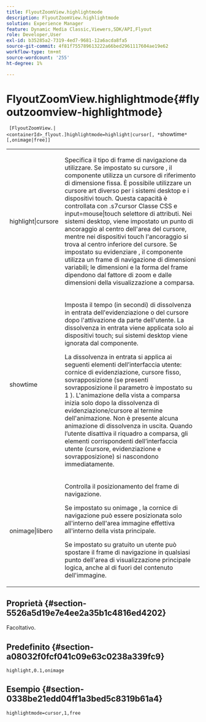 ```yaml
---
title: FlyoutZoomView.highlightmode
description: FlyoutZoomView.highlightmode
solution: Experience Manager
feature: Dynamic Media Classic,Viewers,SDK/API,Flyout
role: Developer,User
exl-id: b35285a2-7319-4ed7-9681-12a6acda8fa5
source-git-commit: 4f81f755789613222a66bed2961117604ae19e62
workflow-type: tm+mt
source-wordcount: '255'
ht-degree: 1%

---
```


# FlyoutZoomView.highlightmode{#flyoutzoomview-highlightmode}

` [FlyoutZoomView.|<containerId>_flyout.]highlightmode=highlight|cursor[, *`showtime`*[,onimage|free]]`

<table id="table_C6F4C663099F40698874731590A22924"> 
 <tbody> 
  <tr> 
   <td colname="col1"> <p> <span class="codeph"> highlight|cursore </span> </p> </td> 
   <td colname="col2"> <p> Specifica il tipo di frame di navigazione da utilizzare. Se impostato su <span class="codeph"> cursore </span>, il componente utilizza un cursore di riferimento di dimensione fissa. È possibile utilizzare un cursore art diverso per i sistemi desktop e i dispositivi touch. Questa capacità è controllata con <span class="codeph"> .s7cursor </span> Classe CSS e <span class="codeph"> input=mouse|touch </span> selettore di attributi. Nei sistemi desktop, viene impostato un punto di ancoraggio al centro dell'area del cursore, mentre nei dispositivi touch l'ancoraggio si trova al centro inferiore del cursore. Se impostato su <span class="codeph"> evidenziare </span>, il componente utilizza un frame di navigazione di dimensioni variabili; le dimensioni e la forma del frame dipendono dal fattore di zoom e dalle dimensioni della visualizzazione a comparsa. </p> </td> 
  </tr> 
  <tr> 
   <td colname="col1"> <p> <span class="codeph"> <span class="varname"> showtime </span> </span> </p> </td> 
   <td colname="col2"> <p> Imposta il tempo (in secondi) di dissolvenza in entrata dell'evidenziazione o del cursore dopo l'attivazione da parte dell'utente. La dissolvenza in entrata viene applicata solo ai dispositivi touch; sui sistemi desktop viene ignorata dal componente. </p> <p>La dissolvenza in entrata si applica ai seguenti elementi dell’interfaccia utente: cornice di evidenziazione, cursore fisso, sovrapposizione (se presenti <span class="codeph"> sovrapposizione </span> il parametro è impostato su <span class="codeph"> 1 </span>). L'animazione della vista a comparsa inizia solo dopo la dissolvenza di evidenziazione/cursore al termine dell'animazione. Non è presente alcuna animazione di dissolvenza in uscita. Quando l’utente disattiva il riquadro a comparsa, gli elementi corrispondenti dell’interfaccia utente (cursore, evidenziazione e sovrapposizione) si nascondono immediatamente. </p> </td> 
  </tr> 
  <tr> 
   <td colname="col1"> <p> <span class="codeph"> onimage|libero </span> </p> </td> 
   <td colname="col2"> <p> Controlla il posizionamento del frame di navigazione. </p> <p>Se impostato su <span class="codeph"> onimage </span>, la cornice di navigazione può essere posizionata solo all'interno dell'area immagine effettiva all'interno della vista principale. </p> <p>Se impostato su <span class="codeph"> gratuito </span> un utente può spostare il frame di navigazione in qualsiasi punto dell'area di visualizzazione principale logica, anche al di fuori del contenuto dell'immagine. </p> </td> 
  </tr> 
 </tbody> 
</table>

## Proprietà {#section-5526a5d19e7e4ee2a35b1c4816ed4202}

Facoltativo.

## Predefinito {#section-a08032f0fcf041c09e63c0238a339fc9}

`highlight,0.1,onimage`

## Esempio {#section-0338be21edd04ff1a3bed5c8319b61a4}

`highlightmode=cursor,1,free`
